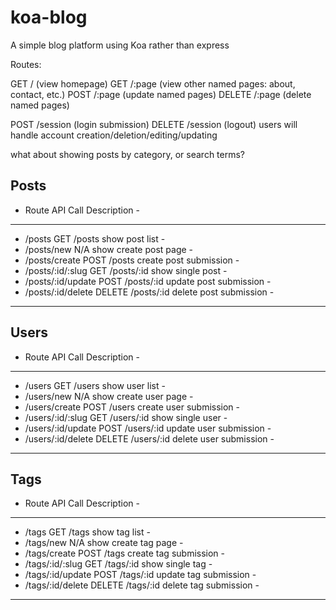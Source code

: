 # koa-blog
A simple blog platform using Koa rather than express

Routes:

GET / (view homepage)
GET /:page (view other named pages: about, contact, etc.)
POST /:page (update named pages)
DELETE /:page (delete named pages)

POST /session (login submission)
DELETE /session (logout)
users will handle account creation/deletion/editing/updating

what about showing posts by category, or search terms?

Posts
------------------------------------------------------------------
- Route               API Call            Description            -
------------------------------------------------------------------
- /posts              GET /posts          show post list         -
- /posts/new          N/A                 show create post page  -
- /posts/create       POST /posts         create post submission -
- /posts/:id/:slug    GET /posts/:id      show single post       -
- /posts/:id/update   POST /posts/:id     update post submission -
- /posts/:id/delete   DELETE /posts/:id   delete post submission -
------------------------------------------------------------------

Users
------------------------------------------------------------------
- Route               API Call            Description            -
------------------------------------------------------------------
- /users              GET /users          show user list         -
- /users/new          N/A                 show create user page  -
- /users/create       POST /users         create user submission -
- /users/:id/:slug    GET /users/:id      show single user       -
- /users/:id/update   POST /users/:id     update user submission -
- /users/:id/delete   DELETE /users/:id   delete user submission -
------------------------------------------------------------------

Tags
------------------------------------------------------------------
- Route               API Call            Description            -
------------------------------------------------------------------
- /tags               GET /tags           show tag list          -
- /tags/new           N/A                 show create tag page   -
- /tags/create        POST /tags          create tag submission  -
- /tags/:id/:slug     GET /tags/:id       show single tag        -
- /tags/:id/update    POST /tags/:id      update tag submission  -
- /tags/:id/delete    DELETE /tags/:id    delete tag submission  -
------------------------------------------------------------------
